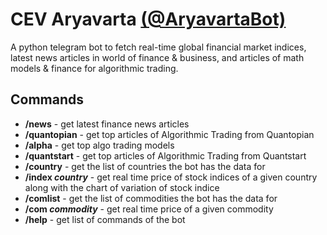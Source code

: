 # CEV Aryavarta [(@AryavartaBot)](https://t.me/AryavartaBot)
A python telegram bot to fetch real-time global financial market indices, latest news articles in world of finance & business, and articles of math models & finance for algorithmic trading.

## Commands
- **/news** - get latest finance news articles
- **/quantopian** - get top articles of Algorithmic Trading from Quantopian
- **/alpha** - get top algo trading models
- **/quantstart** - get top articles of Algorithmic Trading from Quantstart
- **/country** - get the list of countries the bot has the data for
- **/index *country*** - get real time price of stock indices of a given country along with the chart of variation of stock indice
- **/comlist** - get the list of commodities the bot has the data for
- **/com *commodity*** - get real time price of a given commodity
- **/help** - get list of commands of the bot
